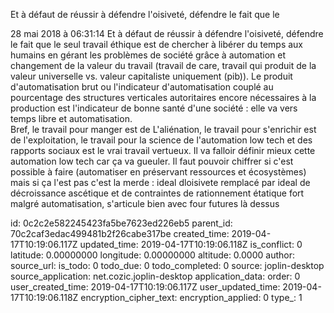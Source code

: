 Et à défaut de réussir à défendre l\'oisiveté, défendre le fait que le

28 mai 2018 à 06:31:14
Et à défaut de réussir à défendre l\'oisiveté, défendre le fait que le
seul travail éthique est de chercher à libérer du temps aux humains en
gérant les problèmes de société grâce à automation et changement de la
valeur du travail (travail de care, travail qui produit de la valeur
universelle vs. valeur capitaliste uniquement (pib)). Le produit
d\'automatisation brut ou l\'indicateur d\'automatisation couplé au
pourcentage des structures verticales autoritaires encore nécessaires à
la production est l\'indicateur de bonne santé d\'une société : elle va
vers temps libre et automatisation.\
Bref, le travail pour manger est de L\'aliénation, le travail pour
s\'enrichir est de l\'exploitation, le travail pour la science de
l\'automation low tech et des rapports sociaux est le vrai travail
vertueux. Il va falloir définir mieux cette automation low tech car ça
va gueuler. Il faut pouvoir chiffrer si c\'est possible à faire
(automatiser en préservant ressources et écosystèmes) mais si ça l\'est
pas c\'est la merde : ideal dloisivete remplacé par ideal de
décroissance ascétique et de contraintes de rationnement étatique fort
malgré automatisation, s\'articule bien avec four futures là dessus


id: 0c2c2e582245423fa5be7623ed226eb5
parent_id: 70c2caf3edac499481b2f26cabe317be
created_time: 2019-04-17T10:19:06.117Z
updated_time: 2019-04-17T10:19:06.118Z
is_conflict: 0
latitude: 0.00000000
longitude: 0.00000000
altitude: 0.0000
author: 
source_url: 
is_todo: 0
todo_due: 0
todo_completed: 0
source: joplin-desktop
source_application: net.cozic.joplin-desktop
application_data: 
order: 0
user_created_time: 2019-04-17T10:19:06.117Z
user_updated_time: 2019-04-17T10:19:06.118Z
encryption_cipher_text: 
encryption_applied: 0
type_: 1